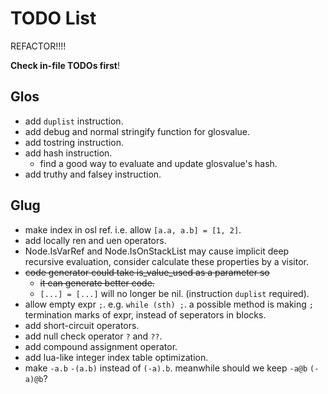# TODO List

REFACTOR!!!!

**Check in-file TODOs first**!

## Glos

- add `duplist` instruction.
- add debug and normal stringify function for glosvalue.
- add tostring instruction.
- add hash instruction.
  - find a good way to evaluate and update glosvalue's hash.
- add truthy and falsey instruction.

## Glug

- make index in osl ref. i.e. allow `[a.a, a.b] = [1, 2]`.
- add locally ren and uen operators.
- Node.IsVarRef and Node.IsOnStackList may cause implicit deep recursive evaluation, consider calculate these properties by a visitor.
- ~~code generator could take is_value_used as a parameter so~~
  - ~~it can generate better code.~~
  - `[...] = [...]` will no longer be nil. (instruction `duplist` required).
- allow empty expr `;`. e.g. `while (sth) ;`. a possible method is making `;` termination marks of expr, instead of seperators in blocks.
- add short-circuit operators.
- add null check operator `?` and `??`.
- add compound assignment operator.
- add lua-like integer index table optimization.
- make `-a.b` `-(a.b)` instead of `(-a).b`. meanwhile should we keep `-a@b` `(-a)@b`?
